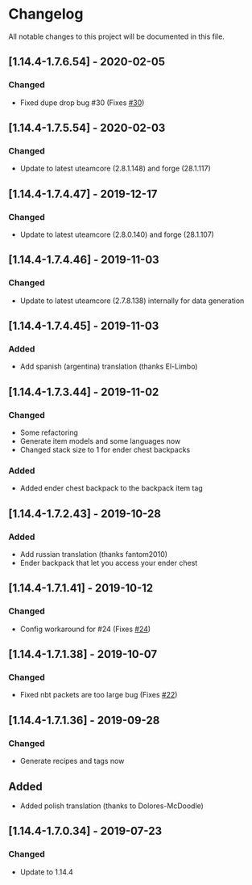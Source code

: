 # Changelog
All notable changes to this project will be documented in this file.

## [1.14.4-1.7.6.54] - 2020-02-05
### Changed
 - Fixed dupe drop bug #30 (Fixes [#30](https://github.com/MC-U-Team/Useful-Backpacks/issues/30))

## [1.14.4-1.7.5.54] - 2020-02-03
### Changed
 - Update to latest uteamcore (2.8.1.148) and forge (28.1.117)

## [1.14.4-1.7.4.47] - 2019-12-17
### Changed
 - Update to latest uteamcore (2.8.0.140) and forge (28.1.107)

## [1.14.4-1.7.4.46] - 2019-11-03
### Changed
 - Update to latest uteamcore (2.7.8.138) internally for data generation

## [1.14.4-1.7.4.45] - 2019-11-03
### Added
 - Add spanish (argentina) translation (thanks El-Limbo)

## [1.14.4-1.7.3.44] - 2019-11-02
### Changed
 - Some refactoring
 - Generate item models and some languages now
 - Changed stack size to 1 for ender chest backpacks
 
### Added
 - Added ender chest backpack to the backpack item tag

## [1.14.4-1.7.2.43] - 2019-10-28
### Added
 - Add russian translation (thanks fantom2010)
 - Ender backpack that let you access your ender chest

## [1.14.4-1.7.1.41] - 2019-10-12
### Changed
 - Config workaround for #24 (Fixes [#24](https://github.com/MC-U-Team/Useful-Backpacks/issues/24))

## [1.14.4-1.7.1.38] - 2019-10-07
### Changed
 - Fixed nbt packets are too large bug (Fixes [#22](https://github.com/MC-U-Team/Useful-Backpacks/issues/22))

## [1.14.4-1.7.1.36] - 2019-09-28
### Changed
 - Generate recipes and tags now

## Added
 - Added polish translation (thanks to Dolores-McDoodle)

## [1.14.4-1.7.0.34] - 2019-07-23
### Changed
 -  Update to 1.14.4
